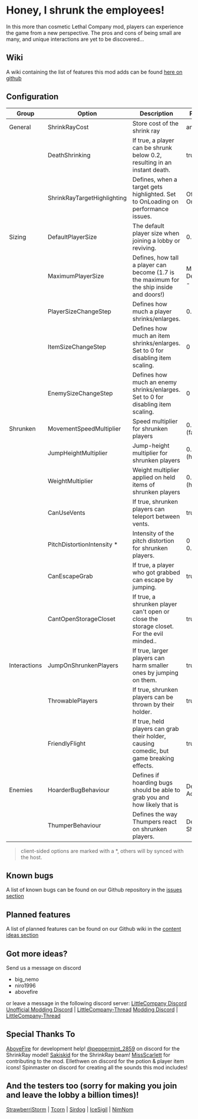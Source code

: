 # Honey, I shrunk the employees! #

In this more than cosmetic Lethal Company mod, players can experience the game from a new perspective. The pros and cons of being small are many, and unique interactions are yet to be discovered...

## Wiki ##
A wiki containing the list of features this mod adds can be found [here on github](https://github.com/MehimoNemo/LethalCompanyShrinkRay/wiki/LittleCompany-wiki)

## Configuration ##
|  Group       |          Option             |                           Description                                                     | Possible values                        | Default |
| ------------ | --------------------------- | ----------------------------------------------------------------------------------------- | -------------------------------------- | ------- |
| General      | ShrinkRayCost               | Store cost of the shrink ray                                                              | any number                             | 0 (BETA)|
|              | DeathShrinking              | If true, a player can be shrunk below 0.2, resulting in an instant death.                 | true / false                           | false   |
|              | ShrinkRayTargetHighlighting | Defines, when a target gets highlighted. Set to OnLoading on performance issues.          | Off, OnHit, OnLoading                  | OnHit   |
| Sizing       | DefaultPlayerSize           | The default player size when joining a lobby or reviving.                                 | 0.2 - 1.7                              | 1       |
|              | MaximumPlayerSize           | Defines, how tall a player can become (1.7 is the maximum for the ship inside and doors!) | Max(1, DefaultPlayerSize) - 10         | 1.7     |
|              | PlayerSizeChangeStep        | Defines how much a player shrinks/enlarges.                                               | 0.05 - 0.8                             | 0.4     |
|              | ItemSizeChangeStep          | Defines how much an item shrinks/enlarges. Set to 0 for disabling item scaling.           | 0 - 0.8                                | 0.5     |
|              | EnemySizeChangeStep         | Defines how much an enemy shrinks/enlarges. Set to 0 for disabling item scaling.          | 0 - 0.8                                | 0.5     |
| Shrunken     | MovementSpeedMultiplier     | Speed multiplier for shrunken players                                                     | 0.5 (slow) - 1.5 (fast)                | 1.3     |
|              | JumpHeightMultiplier        | Jump-height multiplier for shrunken players                                               | 0.5 (lower) - 2 (higher)               | 1.3     |
|              | WeightMultiplier            | Weight multiplier applied on held items of shrunken players                               | 0.5 (lighter) - 2 (heavier)            | 1.5     |
|              | CanUseVents                 | If true, shrunken players can teleport between vents.                                     | true / false                           | true    |
|              | PitchDistortionIntensity \* | Intensity of the pitch distortion for shrunken players.                                   | 0 (normal voice) - 0.5 (high pitched)  | 0.3     |
|              | CanEscapeGrab               | If true, a player who got grabbed can escape by jumping.                                  | true / false                           | true    |
|              | CantOpenStorageCloset       | If true, a shrunken player can't open or close the storage closet. For the evil minded..  | true / false                           | false   |
| Interactions | JumpOnShrunkenPlayers       | If true, larger players can harm smaller ones by jumping on them.                         | true / false                           | true    |
|              | ThrowablePlayers            | If true, shrunken players can be thrown by their holder.                                  | true / false                           | true    |
|              | FriendlyFlight              | If true, held players can grab their holder, causing comedic, but game breaking effects.  | true / false                           | false   |
| Enemies      | HoarderBugBehaviour         | Defines if hoarding bugs should be able to grab you and how likely that is                | Default, NoGrab, Addicted              | Default |
|              | ThumperBehaviour            | Defines the way Thumpers react on shrunken players.	                                     | Default, One-Shot, Bumper              | Bumper  |
> client-sided options are marked with a \*, others will by synced with the host.

## Known bugs ##
A list of known bugs can be found on our Github repository in the [issues section](https://github.com/MehimoNemo/LethalCompanyShrinkRay/issues)

## Planned features ##
A list of planned features can be found on our Github wiki in the [content ideas section](https://github.com/MehimoNemo/LethalCompanyShrinkRay/wiki/Content-ideas)

## Got more ideas? ##
Send us a message on discord
+ big_nemo
+ niro1996
+ abovefire

or leave a message in the following discord server:
[LittleCompany Discord](https://discord.gg/63KdxhQ2Dn)
[Unofficial Modding Discord](https://discord.gg/nYcQFEpXfU) \| [LittleCompany-Thread](https://discord.com/channels/1169792572382773318/1190100786357743646)
[Modding Discord](https://discord.gg/nYcQFEpXfU) \| [LittleCompany-Thread](https://discord.com/channels/1168655651455639582/1206337352608256010)

## Special Thanks To
[AboveFire](https://github.com/AboveFire) for development help!
[@peppermint_2859](https://twitter.com/ItsJOEYthe) on discord for the ShrinkRay model!
[Sakiskid](https://github.com/Sakiskid) for the ShrinkRay beam!
[MissScarlett](https://github.com/QueenScarlett23) for contributing to the mod.
Ellethwen on discord for the potion & player item icons!
Spinmaster on discord for creating all the sounds this mod includes!


## And the testers too (sorry for making you join and leave the lobby a billion times)!
[StrawberriStorm](https://twitter.com/strawberristorm) | [Tcorn](https://twitter.com/TcorntheLazy) | [Sirdog](https://youtu.be/6ItPIiegBms?si=zH-Cf467VIOtVTMt) | [IceSigil](https://twitter.com/IceSigil) | [NimNom](https://www.twitch.tv/nimnom)

